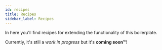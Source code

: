 ```yaml
---
id: recipes
title: Recipes
sidebar_label: Recipes
---
```


In here you'll find recipes for extending the functionality of this boilerplate.

Currently, it's still a _work in progress_ but it's **coming soon™**!